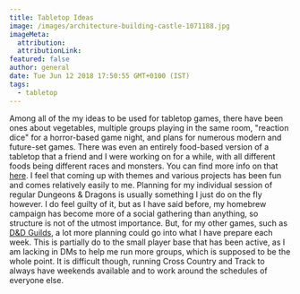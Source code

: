 ```yaml
---
title: Tabletop Ideas
image: /images/architecture-building-castle-1071188.jpg
imageMeta:
  attribution:
  attributionLink:
featured: false
author: general
date: Tue Jun 12 2018 17:50:55 GMT+0100 (IST)
tags:
  - tabletop
---
```




Among all of the my ideas to be used for tabletop games, there have been ones about vegetables, multiple groups playing in the same room, "reaction dice" for a horror-based game night, and plans for numerous modern and future-set games. There was even an entirely food-based version of a tabletop that a friend and I were working on for a while, with all different foods being different races and monsters. You can find more info on that [here](jaredszklenski.netlify.com/banquest). I feel that coming up with themes and various projects has been fun and comes relatively easily to me. Planning for my individual session of regular Dungeons & Dragons is usually something I just do on the fly however. I do feel guilty of it, but as I have said before, my homebrew campaign has become more of a social gathering than anything, so structure is not of the utmost importance. But, for my other games, such as [D&D Guilds](jaredszklenski.netlify.com/guilds), a lot more planning could go into what I have prepare each week. This is partially do to the small player base that has been active, as I am lacking in DMs to help me run more groups, which is supposed to be the whole point. It is difficult though, running Cross Country and Track to always have weekends available and to work around the schedules of everyone else.
